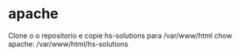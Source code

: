 # apache
Clone o o repositorio e copie hs-solutions para /var/www/html
chow apache: /var/www/html/hs-solutions
